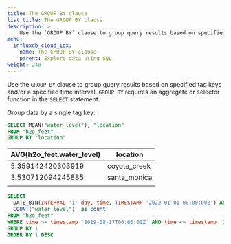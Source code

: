 ```yaml
---
title: The GROUP BY clause
list_title: The GROUP BY clause
description: > 
    Use the `GROUP BY` clause to group query results based on specified tag keys and/or a specified time interval.
menu:
  influxdb_cloud_iox:
    name: The GROUP BY clause
    parent: Explore data using SQL
weight: 240
---
```


Use the `GROUP BY` clause to group query results based on specified tag keys and/or a specified time interval. `GROUP BY` requires an aggregate or selector function in the `SELECT` statement.


Group data by a single tag key:

```sql
SELECT MEAN("water_level"), "location"
FROM "h2o_feet" 
GROUP BY "location"
```
| AVG(h2o_feet.water_level) | location     |
| :------------------------ | ------------ |
| 5.359142420303919         | coyote_creek |
| 3.530712094245885         | santa_monica |
      |




```sql
SELECT
  DATE_BIN(INTERVAL '1' day, time, TIMESTAMP '2022-01-01 00:00:00Z') AS time,
  COUNT("water_level")  as count
FROM "h2o_feet"
WHERE time >= timestamp '2019-08-17T00:00:00Z' AND time <= timestamp '2019-09-10T00:00:00Z'
GROUP BY 1
ORDER BY 1 DESC
```